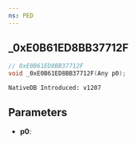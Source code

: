 ```yaml
---
ns: PED
---
```

## _0xE0B61ED8BB37712F

```c
// 0xE0B61ED8BB37712F
void _0xE0B61ED8BB37712F(Any p0);
```

```
NativeDB Introduced: v1207
```

## Parameters
* **p0**:
